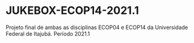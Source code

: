 # JUKEBOX-ECOP14-2021.1
Projeto final de ambas as disciplinas ECOP04 e ECOP14 da Universidade Federal de Itajubá. Período 2021.1

